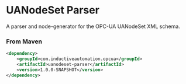 UANodeSet Parser
================

A parser and node-generator for the OPC-UA UANodeSet XML schema.

### From Maven
```xml
<dependency>
    <groupId>com.inductiveautomation.opcua</groupId>
    <artifactId>uanodeset-parser</artifactId>
    <version>1.0.0-SNAPSHOT</version>
</dependency>
```
